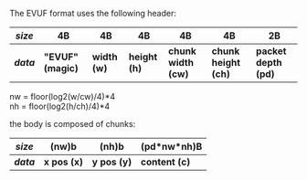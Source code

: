 The EVUF format uses the following header:

| ***size*** | **4B**             | **4B**        | **4B**         | **4B**               | **4B**                | **2B**                |
|------------|--------------------|---------------|----------------|----------------------|-----------------------|-----------------------|
| ***data*** | **"EVUF" (magic)** | **width (w)** | **height (h)** | **chunk width (cw)** | **chunk height (ch)** | **packet depth (pd)** |

nw = floor(log2(w/cw)/4)*4  
nh = floor(log2(h/ch)/4)*4

the body is composed of chunks:

| ***size*** | **(nw)b**     | **(nh)b**     | **(pd\*nw\*nh)B** |
|------------|---------------|---------------|-------------------|
| ***data*** | **x pos (x)** | **y pos (y)** | **content (c)**   |
